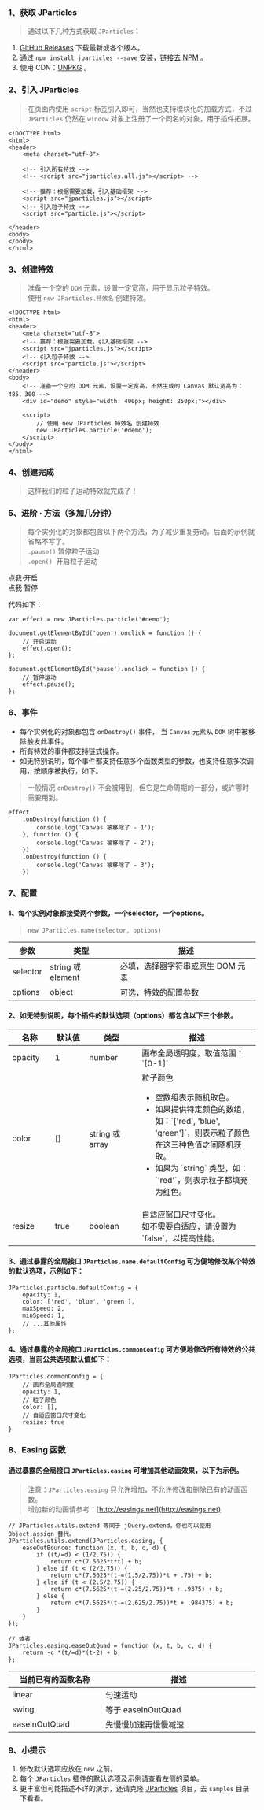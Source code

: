 ### 1、获取 JParticles
> 通过以下几种方式获取 `JParticles`：

1. [GitHub Releases](https://github.com/Barrior/JParticles/releases) 下载最新或各个版本。 
1. 通过 `npm install jparticles --save` 安装，[链接去 NPM](https://www.npmjs.com/package/jparticles) 。
1. 使用 CDN：[UNPKG](https://unpkg.com/jparticles/production/) 。

### 2、引入 JParticles
> 在页面内使用 `script` 标签引入即可，当然也支持模块化的加载方式，不过 `JParticles` 仍然在 `window` 对象上注册了一个同名的对象，用于插件拓展。

	<!DOCTYPE html>
	<html>
	<header>
	    <meta charset="utf-8">

	    <!-- 引入所有特效 -->
	    <!-- <script src="jparticles.all.js"></script> -->

	    <!-- 推荐：根据需要加载，引入基础框架 -->
	    <script src="jparticles.js"></script>
	    <!-- 引入粒子特效 -->
	    <script src="particle.js"></script>

	</header>
	<body>
	</body>
	</html>

### 3、创建特效
> 准备一个空的 `DOM` 元素，设置一定宽高，用于显示粒子特效。<br/>
> 使用 `new JParticles.特效名` 创建特效。

	<!DOCTYPE html>
	<html>
	<header>
	    <meta charset="utf-8">
	    <!-- 推荐：根据需要加载，引入基础框架 -->
	    <script src="jparticles.js"></script>
	    <!-- 引入粒子特效 -->
	    <script src="particle.js"></script>
	</header>
	<body>
	    <!-- 准备一个空的 DOM 元素，设置一定宽高，不然生成的 Canvas 默认宽高为：485，300 -->
	    <div id="demo" style="width: 400px; height: 250px;"></div>
	
	    <script>
	        // 使用 new JParticles.特效名 创建特效
	        new JParticles.particle('#demo');
	    </script>
	</body>
	</html>

### 4、创建完成
> 这样我们的粒子运动特效就完成了！

<div class="instance">
    <div class="demo"></div>
</div>

### 5、进阶 · 方法（多加几分钟）
> 每个实例化的对象都包含以下两个方法，为了减少重复劳动，后面的示例就省略不写了。<br/>
> `.pause()` 暂停粒子运动 <br/>
> `.open()`  &nbsp;开启粒子运动

<div class="instance-ctrl">
	<div class="btn btn-success open">点我·开启</div>
	<div class="btn btn-success pause">点我·暂停</div>
</div>

代码如下：

    var effect = new JParticles.particle('#demo');

    document.getElementById('open').onclick = function () {
        // 开启运动
        effect.open();
    };

    document.getElementById('pause').onclick = function () {
        // 暂停运动
        effect.pause();
    };


### 6、事件
- 每个实例化的对象都包含 `onDestroy()` 事件， 当 `Canvas` 元素从 `DOM` 树中被移除触发此事件。
- 所有特效的事件都支持链式操作。
- 如无特别说明，每个事件都支持任意多个函数类型的参数，也支持任意多次调用，按顺序被执行，如下。
> 一般情况 `onDestroy()` 不会被用到，但它是生命周期的一部分，或许哪时需要用到。

	effect
		.onDestroy(function () {
			console.log('Canvas 被移除了 - 1');
		}, function () {
			console.log('Canvas 被移除了 - 2');
		})
		.onDestroy(function () {
			console.log('Canvas 被移除了 - 3');
		})

### 7、配置
#### 1、每个实例对象都接受两个参数，一个selector，一个options。
> `new JParticles.name(selector, options)`

<table class="table table-bordered-inner table-striped">
    <thead>
        <tr>
            <th>参数</th>
            <th>类型</th>
            <th>描述</th>
        </tr>
    </thead>
    <tbody>
        <tr>
            <td>selector</td>
            <td>string 或 element</td>
            <td>必填，选择器字符串或原生 DOM 元素</td>
        </tr>
        <tr>
            <td>options</td>
            <td>object</td>
            <td>可选，特效的配置参数</td>
        </tr>
    </tbody>
</table>

#### 2、如无特别说明，每个插件的默认选项（options）都包含以下三个参数。

<table class="table table-bordered-inner table-striped">
    <thead>
        <tr>
            <th width="100">名称</th>
            <th width="100">默认值</th>
            <th width="150">类型</th>
            <th width="450">描述</th>
        </tr>
    </thead>
    <tbody>
        <tr>
            <td>opacity</td>
            <td>1</td>
            <td>number</td>
            <td>画布全局透明度，取值范围：`[0-1]`</td>
        </tr>
        <tr>
            <td>color</td>
            <td>[]</td>
            <td>string 或 array</td>
            <td class="module module-api">
                <div>粒子颜色</div>
                <ul>
                    <li>
                        空数组表示随机取色。
                    </li>
                    <li>
                        如果提供特定颜色的数组，如：`['red', 'blue', 'green']`，则表示粒子颜色在这三种色值之间随机获取。
                    </li>
                    <li>
                        如果为 `string` 类型，如：`'red'`，则表示粒子都填充为红色。
                    </li>
                </ul>
            </td>
        </tr>
        <tr>
            <td>resize</td>
            <td>true</td>
            <td>boolean</td>
            <td>
				自适应窗口尺寸变化。<br>
				如不需要自适应，请设置为 `false`，以提高性能。
			</td>
        </tr>
    </tbody>
</table>

#### 3、通过暴露的全局接口 `JParticles.name.defaultConfig` 可方便地修改某个特效的默认选项，示例如下：

	JParticles.particle.defaultConfig = {
	    opacity: 1,
	    color: ['red', 'blue', 'green'],
	    maxSpeed: 2,
	    minSpeed: 1,
	    // ...其他属性
	};

#### 4、通过暴露的全局接口 `JParticles.commonConfig` 可方便地修改所有特效的公共选项，当前公共选项默认值如下：

	JParticles.commonConfig = {
	    // 画布全局透明度
	    opacity: 1,
	    // 粒子颜色
	    color: [],
	    // 自适应窗口尺寸变化
	    resize: true
	}

### 8、Easing 函数
#### 通过暴露的全局接口 `JParticles.easing` 可增加其他动画效果，以下为示例。
> 注意：`JParticles.easing` 只允许增加，不允许修改和删除已有的动画函数。<br>
> 增加新的动画请参考：[http://easings.net](http://easings.net)

	// JParticles.utils.extend 等同于 jQuery.extend，你也可以使用 Object.assign 替代。
	JParticles.utils.extend(JParticles.easing, {
        easeOutBounce: function (x, t, b, c, d) {
            if ((t/=d) < (1/2.75)) {
                return c*(7.5625*t*t) + b;
            } else if (t < (2/2.75)) {
                return c*(7.5625*(t-=(1.5/2.75))*t + .75) + b;
            } else if (t < (2.5/2.75)) {
                return c*(7.5625*(t-=(2.25/2.75))*t + .9375) + b;
            } else {
                return c*(7.5625*(t-=(2.625/2.75))*t + .984375) + b;
            }
        }
    });

	// 或者
	JParticles.easing.easeOutQuad = function (x, t, b, c, d) {
		return -c *(t/=d)*(t-2) + b;
	};

<table class="table table-bordered-inner table-striped">
    <thead>
        <tr>
            <th width="300">当前已有的函数名称</th>
            <th width="700">描述</th>
        </tr>
    </thead>
    <tbody>
        <tr>
            <td>linear</td>
            <td>匀速运动</td>
        </tr>
        <tr>
            <td>swing</td>
            <td>等于 easeInOutQuad </td>
        </tr>
        <tr>
            <td>easeInOutQuad</td>
            <td>先慢慢加速再慢慢减速</td>
        </tr>
    </tbody>
</table>

### 9、小提示
1. 修改默认选项应放在 `new` 之前。
1. 每个 `JParticles` 插件的默认选项及示例请查看左侧的菜单。
1. 更丰富但可能描述不详的演示，还请克隆 [JParticles](https://github.com/Barrior/JParticles) 项目，去 `samples` 目录下看看。